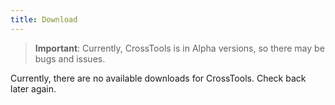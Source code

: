 ```yaml
---
title: Download
---
```


<head>
<!-- Required meta tags -->
<meta charset="utf-8">
<meta name="viewport" content="width=device-width, initial-scale=1, shrink-to-fit=no">

<!-- Bootstrap CSS -->
<link rel="stylesheet" href="https://cdn.jsdelivr.net/npm/bootstrap@4.6.0/dist/css/bootstrap.min.css" integrity="sha384-B0vP5xmATw1+K9KRQjQERJvTumQW0nPEzvF6L/Z6nronJ3oUOFUFpCjEUQouq2+l" crossorigin="anonymous">

<link rel="stylesheet" href="style.css">
<link rel="shortcut icon" type="image/x-icon" href="favicon.ico">
</head>

> **Important**: Currently, CrossTools is in Alpha versions, so there may be bugs and issues.

Currently, there are no available downloads for CrossTools. Check back later again.

